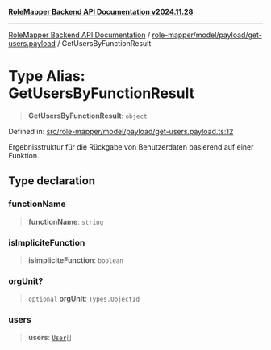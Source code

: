 [**RoleMapper Backend API Documentation v2024.11.28**](../../../../../README.md)

***

[RoleMapper Backend API Documentation](../../../../../modules.md) / [role-mapper/model/payload/get-users.payload](../README.md) / GetUsersByFunctionResult

# Type Alias: GetUsersByFunctionResult

> **GetUsersByFunctionResult**: `object`

Defined in: [src/role-mapper/model/payload/get-users.payload.ts:12](https://github.com/FlowCraft-AG/RoleMapper/blob/145632709283208e820d3cdbc6b2193b07b9900d/backend/src/role-mapper/model/payload/get-users.payload.ts#L12)

Ergebnisstruktur für die Rückgabe von Benutzerdaten basierend auf einer Funktion.

## Type declaration

### functionName

> **functionName**: `string`

### isImpliciteFunction

> **isImpliciteFunction**: `boolean`

### orgUnit?

> `optional` **orgUnit**: `Types.ObjectId`

### users

> **users**: [`User`](../../../entity/user.entity/classes/User.md)[]
